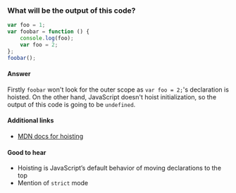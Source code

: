 ### What will be the output of this code?

```js
var foo = 1;
var foobar = function () {
    console.log(foo);
    var foo = 2;
};
foobar();
```

#### Answer

Firstly `foobar` won't look for the outer scope as `var foo = 2;`'s declaration is hoisted. On the other hand,  JavaScript doesn't hoist initialization, so the output of this code is going to be `undefined`.

#### Additional links

* [MDN docs for hoisting](https://developer.mozilla.org/en-US/docs/Glossary/Hoisting)

#### Good to hear

* Hoisting is JavaScript’s default behavior of moving declarations to the top
* Mention of `strict` mode

<!-- tags: (javascript) -->
